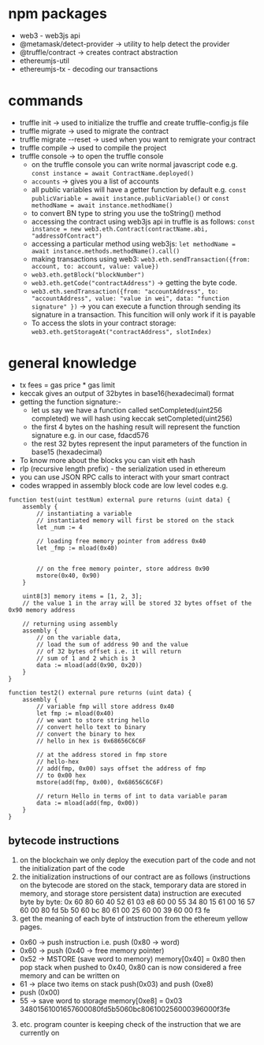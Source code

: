 # npm packages
- web3 - web3js api
- @metamask/detect-provider -> utility to help detect the provider
- @truffle/contract -> creates contract abstraction
- ethereumjs-util
- ethereumjs-tx - decoding our transactions

# commands
- truffle init -> used to initialize the truffle and create truffle-config.js file
- truffle migrate -> used to migrate the contract
- truffle migrate --reset -> used when you want to remigrate your contract
- truffle compile -> used to compile the project
- truffle console -> to open the truffle console
    - on the truffle console you can write normal javascript code e.g. `const instance = await ContractName.deployed()`
    - `accounts` -> gives you a list of accounts
    - all public variables will have a getter function by default e.g. `const publicVariable = await instance.publicVariable()` or `const methodName = await instance.methodName()`
    - to convert BN type to string you use the toString() method
    - accessing the contract using web3js api in truffle is as follows: `const instance = new web3.eth.Contract(contractName.abi, "addressOfContract")`
    - accessing a particular method using web3js: `let methodName = await instance.methods.methodName().call()`
    - making transactions using web3: `web3.eth.sendTransaction({from: account, to: account, value: value})`
    - `web3.eth.getBlock("blockNumber")`
    - `web3.eth.getCode("contractAddress")` -> getting the byte code.
    - `web3.eth.sendTransaction({from: "accountAddress", to: "accountAddress", value: "value in wei", data: "function signature" })` -> you can execute a function through sending its signature in a transaction. This funcition will only work if it is payable
    - To access the slots in your contract storage: `web3.eth.getStorageAt("contractAddress", slotIndex)`

# general knowledge
- tx fees = gas price * gas limit
- keccak gives an output of 32bytes in base16(hexadecimal) format
- getting the function signature:-
    - let us say we have a function called setCompleted(uint256 completed) we will hash using keccak setCompleted(uint256)
    - the first 4 bytes on the hashing result will represent the function signature e.g. in our case, fdacd576
    - the rest 32 bytes represent the input parameters of the function in base15 (hexadecimal)
- To know more about the blocks you can visit eth hash
- rlp (recursive length prefix) - the serialization used in ethereum
- you can use JSON RPC calls to interact with your smart contract
- codes wrapped in assembly block code are low level codes e.g.
```
function test(uint testNum) external pure returns (uint data) {
    assembly {
        // instantiating a variable
        // instantiated memory will first be stored on the stack
        let _num := 4

        // loading free memory pointer from address 0x40
        let _fmp := mload(0x40)


        // on the free memory pointer, store address 0x90
        mstore(0x40, 0x90)
    }

    uint8[3] memory items = [1, 2, 3];
    // the value 1 in the array will be stored 32 bytes offset of the 0x90 memory address

    // returning using assembly
    assembly {
        // on the variable data,
        // load the sum of address 90 and the value 
        // of 32 bytes offset i.e. it will return 
        // sum of 1 and 2 which is 3
        data := mload(add(0x90, 0x20))
    }
}

function test2() external pure returns (uint data) {
    assembly {
        // variable fmp will store address 0x40
        let fmp := mload(0x40)
        // we want to store string hello
        // convert hello text to binary
        // convert the binary to hex
        // hello in hex is 0x68656C6C6F

        // at the address stored in fmp store 
        // hello-hex
        // add(fmp, 0x00) says offset the address of fmp 
        // to 0x00 hex
        mstore(add(fmp, 0x00), 0x68656C6C6F)
        
        // return Hello in terms of int to data variable param
        data := mload(add(fmp, 0x00))
    }
}
```

## bytecode instructions
1. on the blockchain we only deploy the execution part of the code and not the initialization part of the code
2. the initialization instructions of our contract are as follows (instructions on the bytecode are stored on the stack, temporary data are stored in memory, and storage store persistent data) instruction are executed byte by byte: 0x 60 80 60 40 52 61 03 e8 60 00 55 34 80 15 61 00 16 57 60 00 80 fd 5b 50 60 bc 80 61 00 25 60 00 39 60 00 f3 fe
3. get the meaning of each byte of intstruction from the ethereum yellow pages.
- 0x60 -> push instruction i.e. push (0x80 -> word)
- 0x60 -> push (0x40 -> free memory pointer)
- 0x52 -> MSTORE (save word to memory) memory[0x40] = 0x80 then pop stack when pushed to 0x40, 0x80 can is now considered a free memory and can be written on
- 61 -> place two items on stack push(0x03) and push (0xe8)
- push (0x00)
- 55 -> save word to storage memory[0xe8] = 0x03 
34801561001657600080fd5b5060bc806100256000396000f3fe
3. etc. program counter is keeping check of the instruction that we are currently on